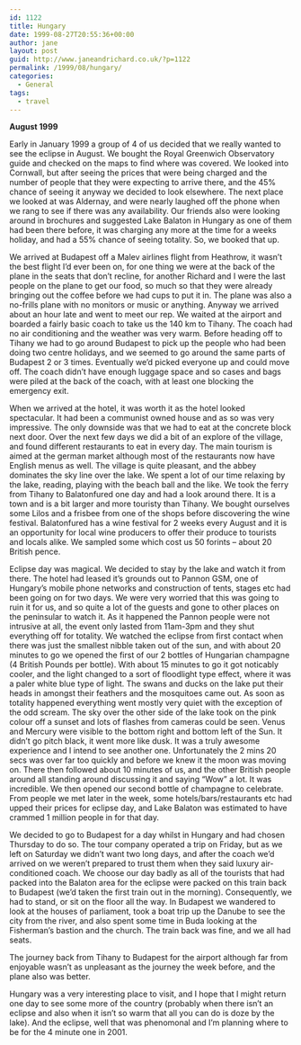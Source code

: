 ```yaml
---
id: 1122
title: Hungary
date: 1999-08-27T20:55:36+00:00
author: jane
layout: post
guid: http://www.janeandrichard.co.uk/?p=1122
permalink: /1999/08/hungary/
categories:
  - General
tags:
  - travel
---
```

**August 1999**

Early in January 1999 a group of 4 of us decided that we really wanted to see the eclipse in August. We bought the Royal Greenwich Observatory guide and checked on the maps to find where was covered. We looked into Cornwall, but after seeing the prices that were being charged and the number of people that they were expecting to arrive there, and the 45% chance of seeing it anyway we decided to look elsewhere. The next place we looked at was Aldernay, and were nearly laughed off the phone when we rang to see if there was any availability. Our friends also were looking around in brochures and suggested Lake Balaton in Hungary as one of them had been there before, it was charging any more at the time for a weeks holiday, and had a 55% chance of seeing totality. So, we booked that up.

We arrived at Budapest off a Malev airlines flight from Heathrow, it wasn&#8217;t the best flight I&#8217;d ever been on, for one thing we were at the back of the plane in the seats that don&#8217;t recline, for another Richard and I were the last people on the plane to get our food, so much so that they were already bringing out the coffee before we had cups to put it in. The plane was also a no-frills plane with no monitors or music or anything. Anyway we arrived about an hour late and went to meet our rep. We waited at the airport and boarded a fairly basic coach to take us the 140 km to Tihany. The coach had no air conditioning and the weather was very warm. Before heading off to Tihany we had to go around Budapest to pick up the people who had been doing two centre holidays, and we seemed to go around the same parts of Budapest 2 or 3 times. Eventually we&#8217;d picked everyone up and could move off. The coach didn&#8217;t have enough luggage space and so cases and bags were piled at the back of the coach, with at least one blocking the emergency exit.

When we arrived at the hotel, it was worth it as the hotel looked spectacular. It had been a communist owned house and as so was very impressive. The only downside was that we had to eat at the concrete block next door. Over the next few days we did a bit of an explore of the village, and found different restaurants to eat in every day. The main tourism is aimed at the german market although most of the restaurants now have English menus as well. The village is quite pleasant, and the abbey dominates the sky line over the lake. We spent a lot of our time relaxing by the lake, reading, playing with the beach ball and the like. We took the ferry from Tihany to Balatonfured one day and had a look around there. It is a town and is a bit larger and more touristy than Tihany. We bought ourselves some Lilos and a frisbee from one of the shops before discovering the wine festival. Balatonfured has a wine festival for 2 weeks every August and it is an opportunity for local wine producers to offer their produce to tourists and locals alike. We sampled some which cost us 50 forints &#8211; about 20 British pence.

Eclipse day was magical. We decided to stay by the lake and watch it from there. The hotel had leased it&#8217;s grounds out to Pannon GSM, one of Hungary&#8217;s mobile phone networks and construction of tents, stages etc had been going on for two days. We were very worried that this was going to ruin it for us, and so quite a lot of the guests and gone to other places on the peninsular to watch it. As it happened the Pannon people were not intrusive at all, the event only lasted from 11am-3pm and they shut everything off for totality. We watched the eclipse from first contact when there was just the smallest nibble taken out of the sun, and with about 20 minutes to go we opened the first of our 2 bottles of Hungarian champagne (4 British Pounds per bottle). With about 15 minutes to go it got noticably cooler, and the light changed to a sort of floodlight type effect, where it was a paler white blue type of light. The swans and ducks on the lake put their heads in amongst their feathers and the mosquitoes came out. As soon as totality happened everything went mostly very quiet with the exception of the odd scream. The sky over the other side of the lake took on the pink colour off a sunset and lots of flashes from cameras could be seen. Venus and Mercury were visible to the bottom right and bottom left of the Sun. It didn&#8217;t go pitch black, it went more like dusk. It was a truly awesome experience and I intend to see another one. Unfortunately the 2 mins 20 secs was over far too quickly and before we knew it the moon was moving on. There then followed about 10 minutes of us, and the other British people around all standing around discussing it and saying &#8220;Wow&#8221; a lot. It was incredible. We then opened our second bottle of champagne to celebrate. From people we met later in the week, some hotels/bars/restaurants etc had upped their prices for eclipse day, and Lake Balaton was estimated to have crammed 1 million people in for that day.

We decided to go to Budapest for a day whilst in Hungary and had chosen Thursday to do so. The tour company operated a trip on Friday, but as we left on Saturday we didn&#8217;t want two long days, and after the coach we&#8217;d arrived on we weren&#8217;t prepared to trust them when they said luxury air-conditioned coach. We choose our day badly as all of the tourists that had packed into the Balaton area for the eclipse were packed on this train back to Budapest (we&#8217;d taken the first train out in the morning). Consequently, we had to stand, or sit on the floor all the way. In Budapest we wandered to look at the houses of parliament, took a boat trip up the Danube to see the city from the river, and also spent some time in Buda looking at the Fisherman&#8217;s bastion and the church. The train back was fine, and we all had seats.

The journey back from Tihany to Budapest for the airport although far from enjoyable wasn&#8217;t as unpleasant as the journey the week before, and the plane also was better.

Hungary was a very interesting place to visit, and I hope that I might return one day to see some more of the country (probably when there isn&#8217;t an eclipse and also when it isn&#8217;t so warm that all you can do is doze by the lake). And the eclipse, well that was phenomonal and I&#8217;m planning where to be for the 4 minute one in 2001.